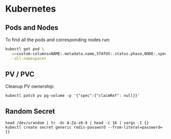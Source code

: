 # Kubernetes

## Pods and Nodes

To find all the pods and corresponding nodes run:

```bash
kubectl get pod \
  -o=custom-columns=NAME:.metadata.name,STATUS:.status.phase,NODE:.spec.nodeName \
  --all-namespaces
```

## PV / PVC

Cleanup PV ownership:

```
kubectl patch pv pg-volume -p '{"spec":{"claimRef": null}}'
```

## Random Secret

```
head /dev/urandom | tr -dc A-Za-z0-9 | head -c 16 | xargs -I {} kubectl create secret generic redis-password --from-literal=password={}
```
